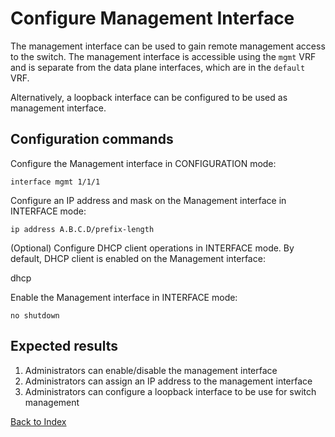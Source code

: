 # Configure Management Interface

The management interface can be used to gain remote management access to the switch.
The management interface is accessible using the `mgmt` VRF and is separate from the data plane interfaces, which are in the `default` VRF.

Alternatively, a loopback interface can be configured to be used as management interface.

## Configuration commands

Configure the Management interface in CONFIGURATION mode:

```text
interface mgmt 1/1/1
```

Configure an IP address and mask on the Management interface in INTERFACE mode:

```text
ip address A.B.C.D/prefix-length
```

(Optional) Configure DHCP client operations in INTERFACE mode. By default, DHCP client is enabled on the Management interface:

dhcp

Enable the Management interface in INTERFACE mode:

```text
no shutdown
```

## Expected results

1. Administrators can enable/disable the management interface
2. Administrators can assign an IP address to the management interface
3. Administrators can configure a loopback interface to be use for switch management

[Back to Index](index.md)
